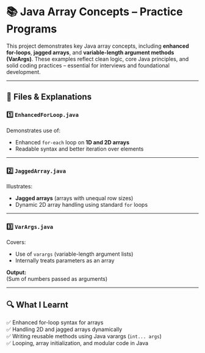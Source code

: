 # 📚 Java Array Concepts – Practice Programs

This project demonstrates key Java array concepts, including **enhanced for-loops**, **jagged arrays**, and **variable-length argument methods (VarArgs)**. These examples reflect clean logic, core Java principles, and solid coding practices – essential for interviews and foundational development.

---

## 📁 Files & Explanations

### 1️⃣ `EnhancedForLoop.java`
Demonstrates use of:
- Enhanced `for-each` loop on **1D and 2D arrays**
- Readable syntax and better iteration over elements


---

### 2️⃣ `JaggedArray.java`
Illustrates:
- **Jagged arrays** (arrays with unequal row sizes)
- Dynamic 2D array handling using standard `for` loops


---

### 3️⃣ `VarArgs.java`
Covers:
- Use of `varargs` (variable-length argument lists)
- Internally treats parameters as an array

**Output:**  
(Sum of numbers passed as arguments)

---

## 🔍 What I Learnt

✅ Enhanced for-loop syntax for arrays  
✅ Handling 2D and jagged arrays dynamically  
✅ Writing reusable methods using Java varargs (`int... args`)  
✅ Looping, array initialization, and modular code in Java


